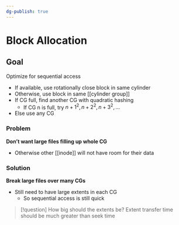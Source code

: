 ```yaml
---
dg-publish: true
---
```

# Block Allocation
## Goal
Optimize for sequential access
* If available, use rotationally close block in same cylinder
* Otherwise, use block in same [[cylinder group]]
* If CG full, find another CG with quadratic hashing
	* If CG n is full, try $n+1^2, n+2^2, n+3^2,...$
* Else use any CG

### Problem
**Don’t want large files filling up whole CG**
* Otherwise other [[inode]] will not have room for their data
### Solution
**Break large files over many CGs**
* Still need to have large extents in each CG
	* So sequential access is still quick

> [!question] How big should the extents be?
> Extent transfer time should be much greater than seek time
